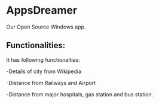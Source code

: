 AppsDreamer
===========

Our Open Source Windows app.

Functionalities:
---------

It has following functionalties: 

-Details of city from Wikipedia

-Distance from Railways and Airport

-Distance from major hospitals, gas station and bus station.
